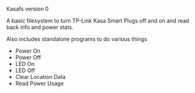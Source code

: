 Kasafs version 0

A basic filesystem to turn TP-Link Kasa Smart Plugs off and on and read back info and power stats.

Also includes standalone programs to do various things
- Power On
- Power Off
- LED On
- LED Off
- Clear Location Data
- Read Power Usage

